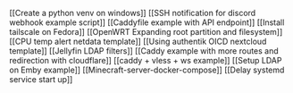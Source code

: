 [[Create a python venv on windows]]
[[SSH notification for discord webhook example script]]
[[Caddyfile example with API endpoint]]
[[Install tailscale on Fedora]]
[[OpenWRT Expanding root partition and filesystem]]
[[CPU temp alert netdata template]]
[[Using authentik OICD nextcloud template]]
[[Jellyfin LDAP filters]]
[[Caddy example with more routes and redirection with cloudflare]]
[[caddy + vless + ws example]]
[[Setup LDAP on Emby example]]
[[Minecraft-server-docker-compose]]
[[Delay systemd service start up]]
